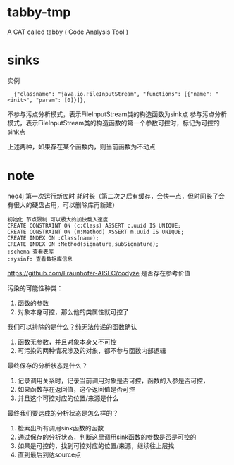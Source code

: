# tabby-tmp
A CAT called tabby ( Code Analysis Tool )

# sinks
实例
```
  {"classname": "java.io.FileInputStream", "functions": [{"name": "<init>", "param": [0]}]},
```
不参与污点分析模式，表示FileInputStream类的构造函数为sink点
参与污点分析模式，表示FileInputStream类的构造函数的第一个参数可控时，标记为可控的sink点

上述两种，如果存在某个函数内，则当前函数为不动点

# note
neo4j 第一次运行新库时 耗时长（第二次之后有缓存，会快一点，但时间长了会有很大的硬盘占用，可以删除库再新建）
```
初始化 节点限制 可以极大的加快载入速度
CREATE CONSTRAINT ON (c:Class) ASSERT c.uuid IS UNIQUE;
CREATE CONSTRAINT ON (m:Method) ASSERT m.uuid IS UNIQUE;
CREATE INDEX ON :Class(name);
CREATE INDEX ON :Method(signature,subSignature);
:schema 查看表库
:sysinfo 查看数据库信息
```

https://github.com/Fraunhofer-AISEC/codyze 是否存在参考价值

污染的可能性种类：
1. 函数的参数
2. 对象本身可控，那么他的类属性就可控了

我们可以排除的是什么？纯无法传递的函数确认
1. 函数无参数，并且对象本身又不可控
2. 可污染的两种情况涉及的对象，都不参与函数内部逻辑

最终保存的分析状态是什么？
1. 记录调用关系时，记录当前调用对象是否可控，函数的入参是否可控，
2. 如果函数存在返回值，这个返回值是否可控
3. 并且这个可控对应的位置/来源是什么

最终我们要达成的分析状态是怎么样的？
1. 检索出所有调用sink函数的函数
2. 通过保存的分析状态，判断这里调用sink函数的参数是否是可控的
3. 如果是可控的，找到可控对应的位置/来源，继续往上层找
4. 直到最后到达source点
